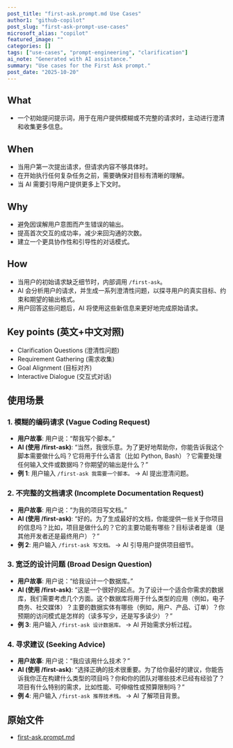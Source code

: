```yaml
---
post_title: "first-ask.prompt.md Use Cases"
author1: "github-copilot"
post_slug: "first-ask-prompt-use-cases"
microsoft_alias: "copilot"
featured_image: ""
categories: []
tags: ["use-cases", "prompt-engineering", "clarification"]
ai_note: "Generated with AI assistance."
summary: "Use cases for the First Ask prompt."
post_date: "2025-10-20"
---
```


<!-- markdownlint-disable MD041 -->

## What

- 一个初始提问提示词，用于在用户提供模糊或不完整的请求时，主动进行澄清和收集更多信息。

## When

- 当用户第一次提出请求，但请求内容不够具体时。
- 在开始执行任何复杂任务之前，需要确保对目标有清晰的理解。
- 当 AI 需要引导用户提供更多上下文时。

## Why

- 避免因误解用户意图而产生错误的输出。
- 提高首次交互的成功率，减少来回沟通的次数。
- 建立一个更具协作性和引导性的对话模式。

## How

- 当用户的初始请求缺乏细节时，内部调用 `/first-ask`。
- AI 会分析用户的请求，并生成一系列澄清性问题，以探寻用户的真实目标、约束和期望的输出格式。
- 用户回答这些问题后，AI 将使用这些新信息来更好地完成原始请求。

## Key points (英文+中文对照)

- Clarification Questions (澄清性问题)
- Requirement Gathering (需求收集)
- Goal Alignment (目标对齐)
- Interactive Dialogue (交互式对话)

## 使用场景

### 1. 模糊的编码请求 (Vague Coding Request)

- **用户故事**: 用户说：“帮我写个脚本。”
- **AI (使用 /first-ask)**: “当然，我很乐意。为了更好地帮助你，你能告诉我这个脚本需要做什么吗？它将用于什么语言（比如 Python, Bash）？它需要处理任何输入文件或数据吗？你期望的输出是什么？”
- **例 1**: 用户输入 `/first-ask 我需要一个脚本。` -> AI 提出澄清问题。

### 2. 不完整的文档请求 (Incomplete Documentation Request)

- **用户故事**: 用户说：“为我的项目写文档。”
- **AI (使用 /first-ask)**: “好的。为了生成最好的文档，你能提供一些关于你项目的信息吗？比如，项目是做什么的？它的主要功能有哪些？目标读者是谁（是其他开发者还是最终用户）？”
- **例 2**: 用户输入 `/first-ask 写文档。` -> AI 引导用户提供项目细节。

### 3. 宽泛的设计问题 (Broad Design Question)

- **用户故事**: 用户说：“给我设计一个数据库。”
- **AI (使用 /first-ask)**: “这是一个很好的起点。为了设计一个适合你需求的数据库，我们需要考虑几个方面。这个数据库将用于什么类型的应用（例如，电子商务、社交媒体）？主要的数据实体有哪些（例如，用户、产品、订单）？你预期的访问模式是怎样的（读多写少，还是写多读少）？”
- **例 3**: 用户输入 `/first-ask 设计数据库。` -> AI 开始需求分析过程。

### 4. 寻求建议 (Seeking Advice)

- **用户故事**: 用户说：“我应该用什么技术？”
- **AI (使用 /first-ask)**: “选择正确的技术很重要。为了给你最好的建议，你能告诉我你正在构建什么类型的项目吗？你和你的团队对哪些技术已经有经验了？项目有什么特别的需求，比如性能、可伸缩性或预算限制吗？”
- **例 4**: 用户输入 `/first-ask 推荐技术栈。` -> AI 了解项目背景。

## 原始文件

- [first-ask.prompt.md](../../prompts/first-ask.prompt.md)
